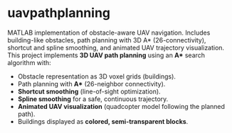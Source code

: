 # uavpathplanning
MATLAB implementation of obstacle-aware UAV navigation. Includes building-like obstacles, path planning with 3D A* (26-connectivity), shortcut and spline smoothing, and animated UAV trajectory visualization.
This project implements **3D UAV path planning** using an **A\*** search algorithm with:
- Obstacle representation as 3D voxel grids (buildings).
- Path planning with **A\*** (26-neighbor connectivity).
- **Shortcut smoothing** (line-of-sight optimization).
- **Spline smoothing** for a safe, continuous trajectory.
- **Animated UAV visualization** (quadcopter model following the planned path).
- Buildings displayed as **colored, semi-transparent blocks**.
